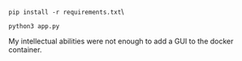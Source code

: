 `pip install -r requirements.txt`\

`python3 app.py`

My intellectual abilities were not enough to add a GUI to the docker container.
